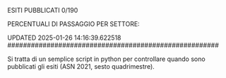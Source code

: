 ESITI PUBBLICATI 0/190 

PERCENTUALI DI PASSAGGIO PER SETTORE:

UPDATED 2025-01-26 14:16:39.622518
###################################################### 

Si tratta di un semplice script in python per controllare quando sono pubblicati gli esiti (ASN 2021, sesto quadrimestre).

